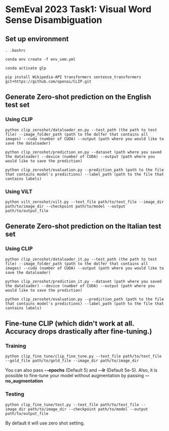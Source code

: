 # SemEval 2023 Task1: Visual Word Sense Disambiguation

## Set up environment


```
. .bashrc

conda env create -f env_sem.yml

conda activate glp

pip install Wikipedia-API transformers sentence_transformers git+https://github.com/openai/CLIP.git
```

## Generate Zero-shot prediction on the English test set

###  Using CLIP
```
python clip_zeroshot/dataloader_en.py --test_path (the path to test file) --image_folder_path (path to the dolfer that contains all images) --cuda (number of CUDA) --output (path where you would like to save the dataloader)

python clip_zeroshot/prediction_en.py --dataset (path where you saved the dataloader) --device (number of CUDA) --output (path where you would like to save the prediction)

python clip_zeroshot/evaluation.py --prediction_path (path to the file that contains model's predictions) --label_path (path to the file that contains labels)
```

### Using ViLT

```
python vilt_zeroshot/vilt.py --text_file path/to/text_file --image_dir path/to/image_dir --checkpoint path/to/model --output path/to/output_file

```


## Generate Zero-shot prediction on the Italian test set

### Using CLIP
```
python clip_zeroshot/dataloader_it.py --test_path (the path to test file) --image_folder_path (path to the dolfer that contains all images) --cuda (number of CUDA) --output (path where you would like to save the dataloader)

python clip_zeroshot/prediction_it.py --dataset (path where you saved the dataloader) --device (number of CUDA) --output (path where you would like to save the prediction)

python clip_zeroshot/evaluation.py --prediction_path (path to the file that contains model's predictions) --label_path (path to the file that contains labels)
```


## Fine-tune CLIP (which didn't work at all. Accuracy drops drastically after fine-tuning.)
### Training
```
python clip_fine_tune/clip_fine_tune.py --text_file path/to/text_file --gold_file path/to/gold_file --image_dir path/to/image_dir 
```
You can also pass **--epochs** (Default 5) and **--lr** (Default 5e-5). Also, it is possible to fine-tune your model without augmentation by passing **--no_augmentation**

### Testing

```
python clip_fine_tune/test.py --text_file path/to/text_file --image_dir path/to/image_dir --checkpoint path/to/model --output path/to/output_file
```
By default it will use zero shot setting.




